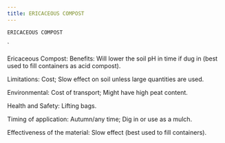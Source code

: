 ```yaml
---
title: ERICACEOUS COMPOST
---
```

`ERICACEOUS COMPOST`

`

Ericaceous Compost:
Benefits:
Will lower the soil pH in time if dug in (best used to fill containers as acid compost).

Limitations:
Cost;
Slow effect on soil unless large quantities are used.

Environmental:
Cost of transport;
Might have high peat content.

Health and Safety:
Lifting bags.

Timing of application:
Autumn/any time;
Dig in or use as a mulch.

Effectiveness of the material:
Slow effect (best used to fill containers).
